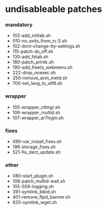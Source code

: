 # undisableable patches

### mandatory
 - 102-add_inittab.sh
 - 010-no_exits_from_rc.S.sh
 - 102-dont-change-tty-settings.sh
 - 115-patch-ds_off.sh
 - 130-add_fstab.sh
 - 180-patch_printk.sh
 - 190-add_freetz_webmenu.sh
 - 222-drop_noexec.sh
 - 250-remove_avm_inetd.sh
 - 700-set_lang_to_utf8.sh

### wrapper
 - 105-wrapper_ctlmgr.sh
 - 106-wrapper_multid.sh
 - 107-wrapper_ar7login.sh

### fixes
 - 090-var_install_fixes.sh
 - 196-storage_fixes.sh
 - 521-fix_dect_update.sh

### other
 - 080-start_plugin.sh
 - 108-patch_multid-wait.sh
 - 105-S06-logging.sh
 - 391-symlink_blkid.sh
 - 401-remove_ftpd_banner.sh
 - 620-symlink_wget.sh

